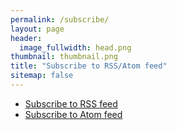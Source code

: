 ```yaml
---
permalink: /subscribe/
layout: page
header:
  image_fullwidth: head.png
thumbnail: thumbnail.png
title: "Subscribe to RSS/Atom feed"
sitemap: false
---
```


* [Subscribe to RSS feed](/feed.xml)
* [Subscribe to Atom feed](/atom.xml)
